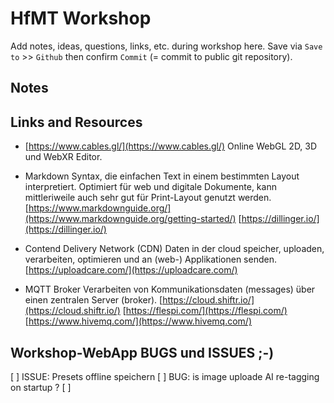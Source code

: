 # HfMT Workshop

Add notes, ideas, questions, links, etc. during workshop here.
Save via `Save to` >> `Github` then confirm `Commit` (= commit to public git repository).


## Notes

## Links and Resources

- [https://www.cables.gl/](https://www.cables.gl/)
Online WebGL 2D, 3D und WebXR Editor.

- Markdown
Syntax, die einfachen Text in einem bestimmten Layout interpretiert. Optimiert für web und digitale Dokumente, kann mittleriweile auch sehr gut für Print-Layout genutzt werden.
[https://www.markdownguide.org/](https://www.markdownguide.org/getting-started/)
[https://dillinger.io/](https://dillinger.io/)

- Contend Delivery Network (CDN)
Daten in der cloud speicher, uploaden, verarbeiten, optimieren und an (web-) Applikationen senden.
[https://uploadcare.com/](https://uploadcare.com/)

- MQTT Broker
Verarbeiten von Kommunikationsdaten (messages) über einen zentralen Server (broker).
[https://cloud.shiftr.io/](https://cloud.shiftr.io/)
[https://flespi.com/](https://flespi.com/)
[https://www.hivemq.com/](https://www.hivemq.com/)



## Workshop-WebApp BUGS und ISSUES ;-)
[ ] ISSUE: Presets offline speichern
[ ] BUG: is image uploade AI re-tagging on startup ?
[ ] 